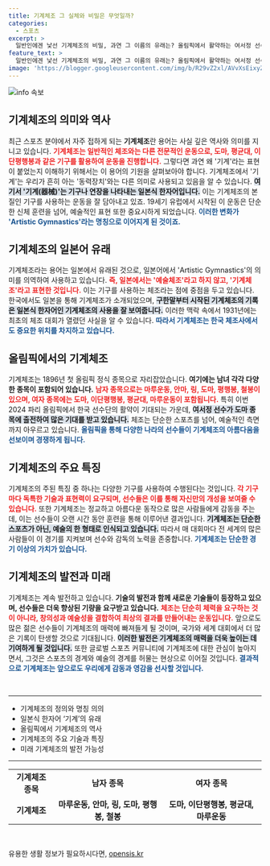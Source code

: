 ```yaml
---
title: 기계체조 그 실체와 비밀은 무엇일까?
categories:
  - 스포츠
excerpt: >
  일반인에겐 낯선 기계체조의 비밀, 과연 그 이름의 유래는? 올림픽에서 활약하는 여서정 선수를 통해 기계체조의 매력과 역사에 대해 알아보세요!
feature_text: >
  일반인에겐 낯선 기계체조의 비밀, 과연 그 이름의 유래는? 올림픽에서 활약하는 여서정 선수를 통해 기계체조의 매력과 역사에 대해 알아보세요!
image: 'https://blogger.googleusercontent.com/img/b/R29vZ2xl/AVvXsEixyZcFfHzMRdzZMjFBmAUKJYCLCGyLL1o632UiGVXcaFdKo_bkvkuCioo0uUKlGfBVcT3P84aROyZIXSBEx3Aw5nCQ3pTgDom1WDC4m8eifvWiAmWEEVb4x6G_l8C0QH225ldMjyaFvpxGEBGNO37VmDTDMHGhJPq73UglMfDca1-0aw/s1600/blogspot.png'
---
```


<p><img src="https://blogger.googleusercontent.com/img/b/R29vZ2xl/AVvXsEixyZcFfHzMRdzZMjFBmAUKJYCLCGyLL1o632UiGVXcaFdKo_bkvkuCioo0uUKlGfBVcT3P84aROyZIXSBEx3Aw5nCQ3pTgDom1WDC4m8eifvWiAmWEEVb4x6G_l8C0QH225ldMjyaFvpxGEBGNO37VmDTDMHGhJPq73UglMfDca1-0aw/s1600/blogspot.png" alt="info 속보" /></p>

<h2 data-ke-size="size26">기계체조의 의미와 역사</h2>

<p data-ke-size="size16">최근 스포츠 분야에서 자주 접하게 되는 <b>기계체조</b>란 용어는 사실 깊은 역사와 의미를 지니고 있습니다. <b><span style="color: #ee2323;">기계체조는 일반적인 체조와는 다른 전문적인 운동으로, 도마, 평균대, 이단평행봉과 같은 기구를 활용하여 운동을 진행합니다.</span></b> 그렇다면 과연 왜 '기계'라는 표현이 붙었는지 이해하기 위해서는 이 용어의 기원을 살펴보아야 합니다. 기계체조에서 '기계'는 우리가 흔히 아는 '동력장치'와는 다른 의미로 사용되고 있음을 알 수 있습니다. <b><span style="background-color: #21538527;">여기서 '기계(器械)'는 기구나 연장을 나타내는 일본식 한자어입니다.</span></b> 이는 기계체조의 본질인 기구를 사용하는 운동을 잘 담아내고 있죠. 19세기 유럽에서 시작된 이 운동은 단순한 신체 훈련을 넘어, 예술적인 표현 또한 중요시하게 되었습니다. <b><span style="color: #1a5490;">이러한 변화가 'Artistic Gymnastics'라는 명칭으로 이어지게 된 것이죠.</span></b></p>

<h2 data-ke-size="size26">기계체조의 일본어 유래</h2>

<p data-ke-size="size16">기계체조라는 용어는 일본에서 유래된 것으로, 일본어에서 'Artistic Gymnastics'의 의미를 의역하여 사용하고 있습니다. <b><span style="color: #ee2323;">즉, 일본에서는 '예술체조'라고 하지 않고, '기계체조'라고 표현한 것입니다.</span></b> 이는 기구를 사용하는 체조라는 점에 중점을 두고 있습니다. 한국에서도 일본을 통해 기계체조가 소개되었으며, <b><span style="background-color: #21538527;">구한말부터 시작된 기계체조의 기록은 일본식 한자어인 기계체조의 사용을 잘 보여줍니다.</span></b> 이러한 맥락 속에서 1931년에는 최초의 체조 대회가 열렸던 사실을 알 수 있습니다. <b><span style="color: #1a5490;">따라서 기계체조는 한국 체조사에서도 중요한 위치를 차지하고 있습니다.</span></b></p>

<h2 data-ke-size="size26">올림픽에서의 기계체조</h2>

<p data-ke-size="size16">기계체조는 1896년 첫 올림픽 정식 종목으로 자리잡았습니다. <b>여기에는 남녀 각각 다양한 종목이 포함되어 있습니다.</b> <b><span style="color: #ee2323;">남자 종목으로는 마루운동, 안마, 링, 도마, 평행봉, 철봉이 있으며, 여자 종목에는 도마, 이단평행봉, 평균대, 마루운동이 포함됩니다.</span></b> 특히 이번 2024 파리 올림픽에서 한국 선수단의 활약이 기대되는 가운데, <b><span style="background-color: #21538527;">여서정 선수가 도마 종목에 출전하여 많은 기대를 받고 있습니다.</span></b> 체조는 단순한 스포츠를 넘어, 예술적인 측면까지 아우르고 있습니다. <b><span style="color: #1a5490;">올림픽을 통해 다양한 나라의 선수들이 기계체조의 아름다움을 선보이며 경쟁하게 됩니다.</span></b></p>

<h2 data-ke-size="size26">기계체조의 주요 특징</h2>

<p data-ke-size="size16">기계체조의 주된 특징 중 하나는 다양한 기구를 사용하여 수행된다는 것입니다. <b><span style="color: #ee2323;">각 기구마다 독특한 기술과 표현력이 요구되며, 선수들은 이를 통해 자신만의 개성을 보여줄 수 있습니다.</span></b> 또한 기계체조는 정교하고 아름다운 동작으로 많은 사람들에게 감동을 주는데, 이는 선수들이 오랜 시간 동안 훈련을 통해 이루어낸 결과입니다. <b><span style="background-color: #21538527;">기계체조는 단순한 스포츠가 아닌, 예술의 한 형태로 인식되고 있습니다.</span></b> 따라서 매 대회마다 전 세계의 많은 사람들이 이 경기를 지켜보며 선수와 감독의 노력을 존중합니다. <b><span style="color: #1a5490;">기계체조는 단순한 경기 이상의 가치가 있습니다.</span></b></p>

<h2 data-ke-size="size26">기계체조의 발전과 미래</h2>

<p data-ke-size="size16">기계체조는 계속 발전하고 있습니다. <b>기술의 발전과 함께 새로운 기술들이 등장하고 있으며, 선수들은 더욱 향상된 기량을 요구받고 있습니다.</b> <b><span style="color: #ee2323;">체조는 단순히 체력을 요구하는 것이 아니라, 창의성과 예술성을 결합하여 최상의 결과를 만들어내는 운동입니다.</span></b> 앞으로도 많은 젊은 선수들이 기계체조의 매력에 빠져들게 될 것이며, 국가와 세계 대회에서 더 많은 기록이 탄생할 것으로 기대됩니다. <b><span style="background-color: #21538527;">이러한 발전은 기계체조의 매력을 더욱 높이는 데 기여하게 될 것입니다.</span></b> 또한 글로벌 스포츠 커뮤니티에 기계체조에 대한 관심이 높아지면서, 그것은 스포츠의 경계와 예술의 경계를 허물는 현상으로 이어질 것입니다. <b><span style="color: #1a5490;">결과적으로 기계체조는 앞으로도 우리에게 감동과 영감을 선사할 것입니다.</span></b></p>

<p data-ke-size="size16">&nbsp;</p>

<hr>

<ul>
    <li>기계체조의 정의와 명칭 의의</li>
    <li>일본식 한자어 ‘기계’의 유래</li>
    <li>올림픽에서 기계체조의 역사</li>
    <li>기계체조의 주요 기술과 특징</li>
    <li>미래 기계체조의 발전 가능성</li>
</ul>

<hr>

<table style="width: 100%; border-collapse: collapse;">
    <tr>
        <td style="text-align: center; height: 17px;"><b>기계체조 종목</b></td>
        <td style="text-align: center; height: 17px;"><b>남자 종목</b></td>
        <td style="text-align: center; height: 17px;"><b>여자 종목</b></td>
    </tr>
    <tr>
        <td style="text-align: center; height: 17px;"><b>기계체조</b></td>
        <td style="text-align: center; height: 17px;"><b>마루운동, 안마, 링, 도마, 평행봉, 철봉</b></td>
        <td style="text-align: center; height: 17px;"><b>도마, 이단평행봉, 평균대, 마루운동</b></td>
    </tr>
</table>

<p data-ke-size="size16">&nbsp;</p>
유용한 생활 정보가 필요하시다면, <a href="https://opensis.kr" rel="dofollow">opensis.kr</a>


